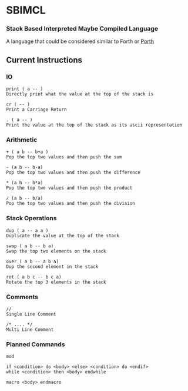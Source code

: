 # SBIMCL
### Stack Based Interpreted Maybe Compiled Language

A language that could be considered similar to Forth or [Porth](https://gitlab.com/tsoding/porth)

## Current Instructions

### IO
```
print ( a -- )
Directly print what the value at the top of the stack is

cr ( -- )
Print a Carriage Return

. ( a -- )
Print the value at the top of the stack as its ascii representation
```

### Arithmetic

```
+ ( a b -- b+a )
Pop the top two values and then push the sum

- (a b -- b-a)
Pop the top two values and then push the difference

* (a b -- b*a)
Pop the top two values and then push the product

/ (a b -- b/a)
Pop the top two values and then push the division
```

### Stack Operations
```
dup ( a -- a a )
Duplicate the value at the top of the stack

swap ( a b -- b a)
Swap the top two elements on the stack

over ( a b -- a b a)
Dup the second element in the stack

rot ( a b c -- b c a)
Rotate the top 3 elements in the stack
```

### Comments
```
//
Single Line Comment

/* .... */
Multi Line Comment
```

### Planned Commands
```
mod

if <condition> do <body> <else> <condition> do <endif>
while <condition> then <body> endwhile

macro <body> endmacro
```
